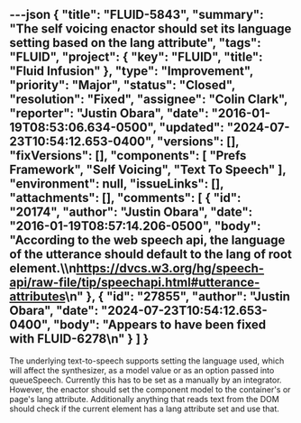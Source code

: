---json
{
  "title": "FLUID-5843",
  "summary": "The self voicing enactor should set its language setting based on the lang attribute",
  "tags": "FLUID",
  "project": {
    "key": "FLUID",
    "title": "Fluid Infusion"
  },
  "type": "Improvement",
  "priority": "Major",
  "status": "Closed",
  "resolution": "Fixed",
  "assignee": "Colin Clark",
  "reporter": "Justin Obara",
  "date": "2016-01-19T08:53:06.634-0500",
  "updated": "2024-07-23T10:54:12.653-0400",
  "versions": [],
  "fixVersions": [],
  "components": [
    "Prefs Framework",
    "Self Voicing",
    "Text To Speech"
  ],
  "environment": null,
  "issueLinks": [],
  "attachments": [],
  "comments": [
    {
      "id": "20174",
      "author": "Justin Obara",
      "date": "2016-01-19T08:57:14.206-0500",
      "body": "According to the web speech api, the language of the utterance should default to the lang of root element.\\\n<https://dvcs.w3.org/hg/speech-api/raw-file/tip/speechapi.html#utterance-attributes>\n"
    },
    {
      "id": "27855",
      "author": "Justin Obara",
      "date": "2024-07-23T10:54:12.653-0400",
      "body": "Appears to have been fixed with **FLUID-6278**\n"
    }
  ]
}
---
The underlying text-to-speech supports setting the language used, which will affect the synthesizer, as a model value or as an option passed into queueSpeech. Currently this has to be set as a manually by an integrator. However, the enactor should set the component model to the container's or page's lang attribute. Additionally anything that reads text from the DOM should check if the current element has a lang attribute set and use that.

        